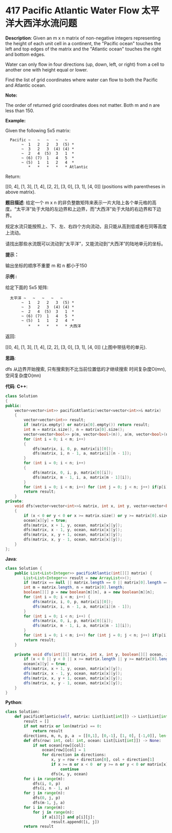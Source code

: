 # 417 Pacific Atlantic Water Flow 太平洋大西洋水流问题

__Description__:
Given an m x n matrix of non-negative integers representing the height of each unit cell in a continent, the "Pacific ocean" touches the left and top edges of the matrix and the "Atlantic ocean" touches the right and bottom edges.

Water can only flow in four directions (up, down, left, or right) from a cell to another one with height equal or lower.

Find the list of grid coordinates where water can flow to both the Pacific and Atlantic ocean.

__Note:__

The order of returned grid coordinates does not matter.
Both m and n are less than 150.

__Example:__

Given the following 5x5 matrix:

```text
  Pacific ~   ~   ~   ~   ~ 
       ~  1   2   2   3  (5) *
       ~  3   2   3  (4) (4) *
       ~  2   4  (5)  3   1  *
       ~ (6) (7)  1   4   5  *
       ~ (5)  1   1   2   4  *
          *   *   *   *   * Atlantic
```

Return:

[[0, 4], [1, 3], [1, 4], [2, 2], [3, 0], [3, 1], [4, 0]] (positions with parentheses in above matrix).

__题目描述__:
给定一个 m x n 的非负整数矩阵来表示一片大陆上各个单元格的高度。“太平洋”处于大陆的左边界和上边界，而“大西洋”处于大陆的右边界和下边界。

规定水流只能按照上、下、左、右四个方向流动，且只能从高到低或者在同等高度上流动。

请找出那些水流既可以流动到“太平洋”，又能流动到“大西洋”的陆地单元的坐标。

__提示：__

输出坐标的顺序不重要
m 和 n 都小于150

__示例 :__

给定下面的 5x5 矩阵:

```text
  太平洋 ~   ~   ~   ~   ~ 
       ~  1   2   2   3  (5) *
       ~  3   2   3  (4) (4) *
       ~  2   4  (5)  3   1  *
       ~ (6) (7)  1   4   5  *
       ~ (5)  1   1   2   4  *
          *   *   *   *   * 大西洋
```

返回:

[[0, 4], [1, 3], [1, 4], [2, 2], [3, 0], [3, 1], [4, 0]] (上图中带括号的单元).

__思路__:

dfs
从边界开始搜索, 只有搜索到不比当前位置低的才继续搜索
时间复杂度O(mn), 空间复杂度O(mn)

__代码__:
__C++__:

```C++
class Solution 
{
public:
    vector<vector<int>> pacificAtlantic(vector<vector<int>>& matrix) 
    {
        vector<vector<int>> result;
        if (matrix.empty() or matrix[0].empty()) return result;
        int m = matrix.size(), n = matrix[0].size();
        vector<vector<bool>> p(m, vector<bool>(n)), a(m, vector<bool>(n));
        for (int i = 0; i < m; i++) 
        {
            dfs(matrix, i, 0, p, matrix[i][0]);
            dfs(matrix, i, n - 1, a, matrix[i][n - 1]);
        }
        for (int i = 0; i < n; i++) 
        {
            dfs(matrix, 0, i, p, matrix[0][i]);
            dfs(matrix, m - 1, i, a, matrix[m - 1][i]); 
        }
        for (int i = 0; i < m; i++) for (int j = 0; j < n; j++) if(p[i][j] and a[i][j]) result.push_back({i, j});
        return result;
    }
private:
    void dfs(vector<vector<int>>& matrix, int x, int y, vector<vector<bool>>& ocean, int pre) 
    {
        if (x < 0 or y < 0 or x >= matrix.size() or y >= matrix[0].size() or ocean[x][y] or matrix[x][y] < pre) return;
        ocean[x][y] = true;
        dfs(matrix, x + 1, y, ocean, matrix[x][y]);
        dfs(matrix, x - 1, y, ocean, matrix[x][y]);
        dfs(matrix, x, y + 1, ocean, matrix[x][y]);
        dfs(matrix, x, y - 1, ocean, matrix[x][y]);
    }
};
```

__Java__:

```Java
class Solution {
    public List<List<Integer>> pacificAtlantic(int[][] matrix) {
        List<List<Integer>> result = new ArrayList<>();
        if (matrix == null || matrix.length == 0 || matrix[0].length == 0) return result;
        int m = matrix.length, n = matrix[0].length;
        boolean[][] p = new boolean[m][n], a = new boolean[m][n];
        for (int i = 0; i < m; i++) {
            dfs(matrix, i, 0, p, matrix[i][0]);
            dfs(matrix, i, n - 1, a, matrix[i][n - 1]);
        }
        for (int i = 0; i < n; i++) {
            dfs(matrix, 0, i, p, matrix[0][i]);
            dfs(matrix, m - 1, i, a, matrix[m - 1][i]); 
        }
        for (int i = 0; i < m; i++) for (int j = 0; j < n; j++) if(p[i][j] && a[i][j]) result.add(Arrays.asList(i, j));
        return result;
    }
    
    private void dfs(int[][] matrix, int x, int y, boolean[][] ocean, int pre) {
        if (x < 0 || y < 0 || x >= matrix.length || y >= matrix[0].length || ocean[x][y] || matrix[x][y] < pre) return;
        ocean[x][y] = true;
        dfs(matrix, x + 1, y, ocean, matrix[x][y]);
        dfs(matrix, x - 1, y, ocean, matrix[x][y]);
        dfs(matrix, x, y + 1, ocean, matrix[x][y]);
        dfs(matrix, x, y - 1, ocean, matrix[x][y]);
    }
}
```

__Python__:

```Python
class Solution:
    def pacificAtlantic(self, matrix: List[List[int]]) -> List[List[int]]:
        result = []
        if not matrix or len(matrix) == 0:
            return result
        directions, m, n, p, a  = [[0,1], [0,-1], [1, 0], [-1,0]], len(matrix), len(matrix[0]), [[0] * len(matrix[0]) for _ in range(len(matrix))], [[0] * len(matrix[0]) for _ in range(len(matrix))]
        def dfs(row: int, col: int, ocean: List[List[int]]) -> None:
            if not ocean[row][col]:
                ocean[row][col] = 1
                for direction in directions:
                    x, y = row + direction[0], col + direction[1]
                    if x >= m or x < 0  or y >= n or y < 0 or matrix[x][y] < matrix[row][col]:
                        continue
                    dfs(x, y, ocean)
        for i in range(m):
            dfs(i, 0, p)
            dfs(i, n - 1, a)
        for j in range(n):
            dfs(0, j, p)
            dfs(m-1, j, a)
        for i in range(m):
            for j in range(n):
                if a[i][j] and p[i][j]:
                    result.append([i, j])
        return result
```
